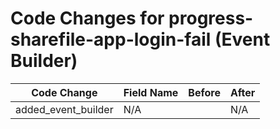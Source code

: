 # Code Changes for progress-sharefile-app-login-fail (Event Builder)

| Code Change | Field Name | Before | After |
|-------------|------------|--------|-------|
| added_event_builder | N/A |  | N/A |